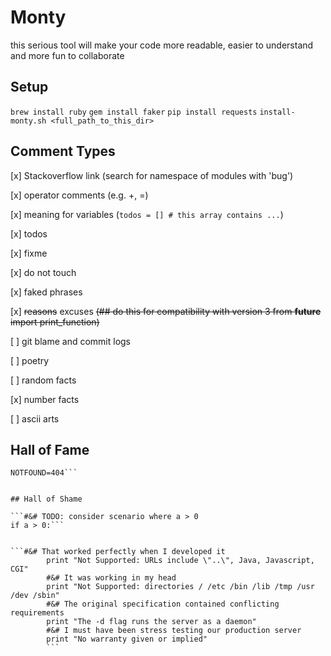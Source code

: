 # Monty
this serious tool will make your code more readable, easier to understand and more fun to collaborate


## Setup
`brew install ruby`
`gem install faker`
`pip install requests`
`install-monty.sh <full_path_to_this_dir>`

## Comment Types

[x] Stackoverflow link (search for namespace of modules with 'bug')

[x] operator comments (e.g. +, =)

[x] meaning for variables (`todos = [] # this array contains ...`)

[x] todos

[x] fixme

[x] do not touch

[x] faked phrases

[x] ~~reasons~~ excuses ~~(## do this for compatibility with version 3 from __future__ import print_function)~~

[ ] git blame and commit logs

[ ] poetry

[ ] random facts

[x] number facts

[ ] ascii arts


## Hall of Fame

```#&# NOTFOUND is 404 but it could also be 746.113 or 13416.0
NOTFOUND=404```


## Hall of Shame

```#&# TODO: consider scenario where a > 0
if a > 0:```


```#&# That worked perfectly when I developed it
		print "Not Supported: URLs include \"..\", Java, Javascript, CGI"
		#&# It was working in my head
		print "Not Supported: directories / /etc /bin /lib /tmp /usr /dev /sbin"
		#&# The original specification contained conflicting requirements
		print "The -d flag runs the server as a daemon"
		#&# I must have been stress testing our production server
		print "No warranty given or implied"
		```
